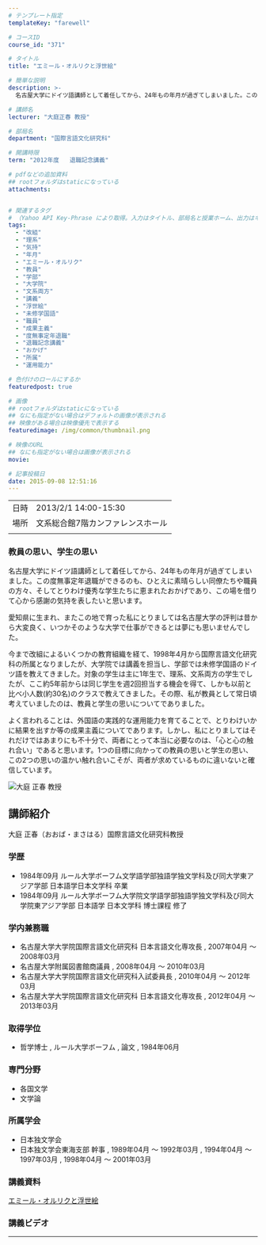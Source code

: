```yaml
---
# テンプレート指定
templateKey: "farewell"

# コースID
course_id: "371"

# タイトル
title: "エミール・オルリクと浮世絵"

# 簡単な説明
description: >-
  名古屋大学にドイツ語講師として着任してから、24年もの年月が過ぎてしまいました。この度無事定年退職ができるのも、ひとえに素晴らしい同僚たちや職員の方々、そしてとりわけ優秀な学生たちに恵まれたおかげであり、この場を借りて心から感謝の気持を表したいと思います。 愛知県に生まれ、またこの地で育った私にとりましては名古屋大学の評判は昔から大変良く、いつかそのような大学で仕事ができるとは夢にも思いま ....

# 講師名
lecturer: "大庭正春 教授"

# 部局名
department: "国際言語文化研究科"

# 開講時限
term: "2012年度	退職記念講義"

# pdfなどの追加資料
## rootフォルダはstaticになっている
attachments:


# 関連するタグ
# （Yahoo API Key-Phrase により取得。入力はタイトル、部局名と授業ホーム、出力はキーフレーズ（tags））
tags:
  - "改組"
  - "理系"
  - "気持"
  - "年月"
  - "エミール・オルリク"
  - "教員"
  - "学部"
  - "大学院"
  - "文系両方"
  - "講義"
  - "浮世絵"
  - "未修学国語"
  - "職員"
  - "成果主義"
  - "度無事定年退職"
  - "退職記念講義"
  - "おかげ"
  - "所属"
  - "運用能力"

# 色付けのロールにするか
featuredpost: true

# 画像
## rootフォルダはstaticになっている
## なにも指定がない場合はデフォルトの画像が表示される
## 映像がある場合は映像優先で表示する
featuredimage: /img/common/thumbnail.png

# 映像のURL
## なにも指定がない場合は画像が表示される
movie: 

# 記事投稿日
date: 2015-09-08 12:51:16
---
```


|   |   |
|---|---|
| 日時 | 2013/2/1  14:00-15:30 |
| 場所 | 文系総合館7階カンファレンスホール |
|   |   |


### 教員の思い、学生の思い

名古屋大学にドイツ語講師として着任してから、24年もの年月が過ぎてしまいました。この度無事定年退職ができるのも、ひとえに素晴らしい同僚たちや職員の方々、そしてとりわけ優秀な学生たちに恵まれたおかげであり、この場を借りて心から感謝の気持を表したいと思います。

愛知県に生まれ、またこの地で育った私にとりましては名古屋大学の評判は昔から大変良く、いつかそのような大学で仕事ができるとは夢にも思いませんでした。

今まで改組によるいくつかの教育組織を経て、1998年4月から国際言語文化研究科の所属となりましたが、大学院では講義を担当し、学部では未修学国語のドイツ語を教えてきました。対象の学生は主に1年生で、理系、文系両方の学生でしたが、ここ約5年前からは同じ学生を週2回担当する機会を得て、しかも以前と比べ小人数(約30名)のクラスで教えてきました。その際、私が教員として常日頃考えていましたのは、教員と学生の思いについてでありました。

よく言われることは、外国語の実践的な運用能力を育てることで、とりわけいかに結果を出すか等の成果主義についてであります。しかし、私にとりましてはそれだけではあまりにも不十分で、両者にとって本当に必要なのは、「心と心の触れ合い」であると思います。1つの目標に向かっての教員の思いと学生の思い、この2つの思いの温かい触れ合いこそが、両者が求めているものに違いないと確信しています。


![大庭 正春 教授](https://ocw.nagoya-u.jp/files/371/s_H24oba_facephoto.jpg) 

## 講師紹介

大庭 正春（おおば・まさはる）国際言語文化研究科教授

### 学歴

* 1984年09月 ルール大学ボーフム文学語学部独語学独文学科及び同大学東アジア学部 日本語学日本文学科 卒業
* 1984年09月 ルール大学ボーフム大学院文学語学部独語学独文学科及び同大学院東アジア学部 日本語学 日本文学科 博士課程 修了

### 学内兼務職

* 名古屋大学大学院国際言語文化研究科 日本言語文化専攻長 , 2007年04月 〜 2008年03月
* 名古屋大学附属図書館商議員 , 2008年04月 〜 2010年03月
* 名古屋大学大学院国際言語文化研究科入試委員長 , 2010年04月 〜 2012年03月
* 名古屋大学大学院国際言語文化研究科 日本言語文化専攻長 , 2012年04月 〜 2013年03月

### 取得学位

* 哲学博士 , ルール大学ボーフム , 論文 , 1984年06月

### 専門分野

* 各国文学
* 文学論

### 所属学会

* 日本独文学会
* 日本独文学会東海支部 幹事 , 1989年04月 〜 1992年03月 , 1994年04月 〜 1997年03月 , 1998年04月 〜 2001年03月


### 講義資料

[エミール・オルリクと浮世絵](https://ocw.nagoya-u.jp/files/371/H24oba_lastlecture_new.pdf) 

### 講義ビデオ




-----